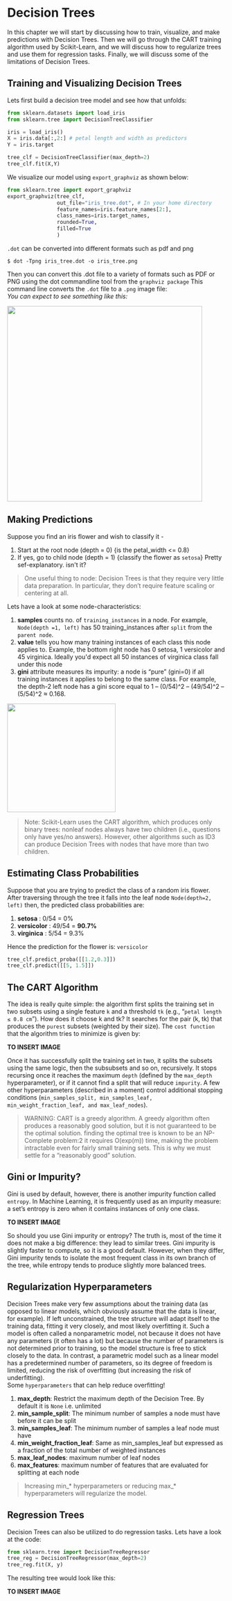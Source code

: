 # Decision Trees
In this chapter we will start by discussing how to train, visualize, and make predictions with Decision
Trees. Then we will go through the CART training algorithm used by Scikit-Learn, and we will discuss
how to regularize trees and use them for regression tasks. Finally, we will discuss some of the limitations
of Decision Trees.

## Training and Visualizing Decision Trees
Lets first build a decision tree model and see how that unfolds:
```python
from sklearn.datasets import load_iris 
from sklearn.tree import DecisionTreeClassifier

iris = load_iris()
X = iris.data[:,2:] # petal length and width as predictors 
Y = iris.target

tree_clf = DecisionTreeClassifier(max_depth=2)
tree_clf.fit(X,Y)
```
We visualize our model using `export_graphviz` as shown below:
```python
from sklearn.tree import export_graphviz
export_graphviz(tree_clf,
                out_file="iris_tree.dot", # In your home directory
                feature_names=iris.feature_names[2:],
                class_names=iris.target_names,
                rounded=True,
                filled=True
                )
```
`.dot` can be converted into different formats such as pdf and png
```
$ dot -Tpng iris_tree.dot -o iris_tree.png
```
Then you can convert this .dot file to a variety of formats such as PDF or PNG using the dot commandline
tool from the `graphviz package` This command line converts the `.dot` file to a `.png` image file:
<br>
*You can expect to see something like this:*

<img src="https://amunategui.github.io/simple-heuristics/img/iris-two-deep.png" width=450>

## Making Predictions 
Suppose you find an iris flower and wish to classify it -
<br>
1. Start at the root node (depth = 0) {is the petal_width <= 0.8}
2. If yes, go to child node (depth = 1) {classify the flower as `setosa`}
Pretty sef-explanatory. isn't it?

> One useful thing to node: Decision Trees is that they require very little data preparation. In particular, they don’t require
feature scaling or centering at all.

Lets have a look at some node-characteristics:
1. **samples** counts no. of `training_instances` in a node. For example, `Node(depth =1, left)` has 50 training_instances after `split` from the `parent node`.
2. **value** tells you how many training instances of
each class this node applies to. Example, the bottom right node has 0 setosa, 1 versicolor and 45 virginica. Ideally you'd expect all 
50 instances of virginica class fall under this node
3. **gini** attribute measures its impurity: a node is “pure”
(gini=0) if all training instances it applies to belong to the same class. For example, the depth-2 left
node has a gini score equal to 1 – (0/54)^2 – (49/54)^2 – (5/54)^2 ≈ 0.168.

<img src="http://www.learnbymarketing.com/wp-content/uploads/2016/02/gini-index-formula.png" width=250>

> Note: Scikit-Learn uses the CART algorithm, which produces only binary trees: nonleaf nodes always have two children (i.e.,
questions only have yes/no answers). However, other algorithms such as ID3 can produce Decision Trees with nodes that have
more than two children.

## Estimating Class Probabilities
Suppose that you are trying to predict the class of a random iris flower. After traversing through the tree it falls into the leaf node
`Node(depth=2, left)` then, the predicted class probabilities are: 
1. **setosa**      : 0/54  = 0%
2. **versicolor**  : 49/54 = **90.7%**
3. **virginica**   : 5/54  = 9.3%

Hence the prediction for the flower is: `versicolor`
```python
tree_clf.predict_proba([[1.2,0.3]])
tree_clf.predict([[5, 1.5]])
```
## The CART Algorithm
The idea is really quite simple: the algorithm first splits the training set in two
subsets using a single feature `k` and a threshold `tk` (e.g., “`petal length ≤ 0.8 cm`”). How does it choose k
and tk? It searches for the pair (k, tk) that produces the `purest` subsets (weighted by their size). The `cost
function` that the algorithm tries to minimize is given by:

**TO INSERT IMAGE**

Once it has successfully split the training set in two, it splits the subsets using the same logic, then the subsubsets
and so on, recursively. It stops recursing once it reaches the maximum `depth` (defined by the
`max_depth` hyperparameter), or if it cannot find a split that will reduce `impurity`. A few other
hyperparameters (described in a moment) control additional stopping conditions (`min_samples_split,
min_samples_leaf, min_weight_fraction_leaf, and max_leaf_nodes`).

> WARNING: CART is a greedy algorithm. A greedy algorithm often produces a reasonably good solution, but it is not guaranteed to be the optimal solution. finding the optimal tree is known to be an NP-Complete problem:2 it requires O(exp(m))
time, making the problem intractable even for fairly small training sets. This is why we must settle for a
“reasonably good” solution.

## Gini or Impurity?
Gini is used by default, however, there is another impurity function called `entropy`. In Machine Learning, it is frequently used as an impurity measure: a set’s entropy is zero when
it contains instances of only one class.

**TO INSERT IMAGE**

So should you use Gini impurity or entropy? The truth is, most of the time it does not make a big
difference: they lead to similar trees. Gini impurity is slightly faster to compute, so it is a good default.
However, when they differ, Gini impurity tends to isolate the most frequent class in its own branch of the
tree, while entropy tends to produce slightly more balanced trees.

## Regularization Hyperparameters 

Decision Trees make very few assumptions about the training data (as opposed to linear models, which
obviously assume that the data is linear, for example). If left unconstrained, the tree structure will adapt
itself to the training data, fitting it very closely, and most likely overfitting it. Such a model is often called
a nonparametric model, not because it does not have any parameters (it often has a lot) but because the
number of parameters is not determined prior to training, so the model structure is free to stick closely to
the data. In contrast, a parametric model such as a linear model has a predetermined number of
parameters, so its degree of freedom is limited, reducing the risk of overfitting (but increasing the risk of
underfitting).
<br>
Some `hyperparameters` that can help reduce overfitting!
1. **max_depth**: Restrict the maximum depth of the Decision Tree. By default it is `None` i.e. unlimited
1. **min_sample_split**: The minimum number of samples a node must have before it can be split
1. **min_samples_leaf**: The minimum number of samples a leaf node must have
1. **min_weight_fraction_leaf**: Same as min_samples_leaf but expressed as a fraction of the total
number of weighted instances
1. **max_leaf_nodes**: maximum number of leaf nodes
1. **max_features**: maximum number of features that are evaluated for splitting at each node

> Increasing min_* hyperparameters or reducing max_* hyperparameters will regularize the model.

## Regression Trees
Decision Trees can also be utilized to do regression tasks. Lets have a look at the code:
```python
from sklearn.tree import DecisionTreeRegressor
tree_reg = DecisionTreeRegressor(max_depth=2)
tree_reg.fit(X, y)
```
The resulting tree would look like this:

**TO INSERT IMAGE**





